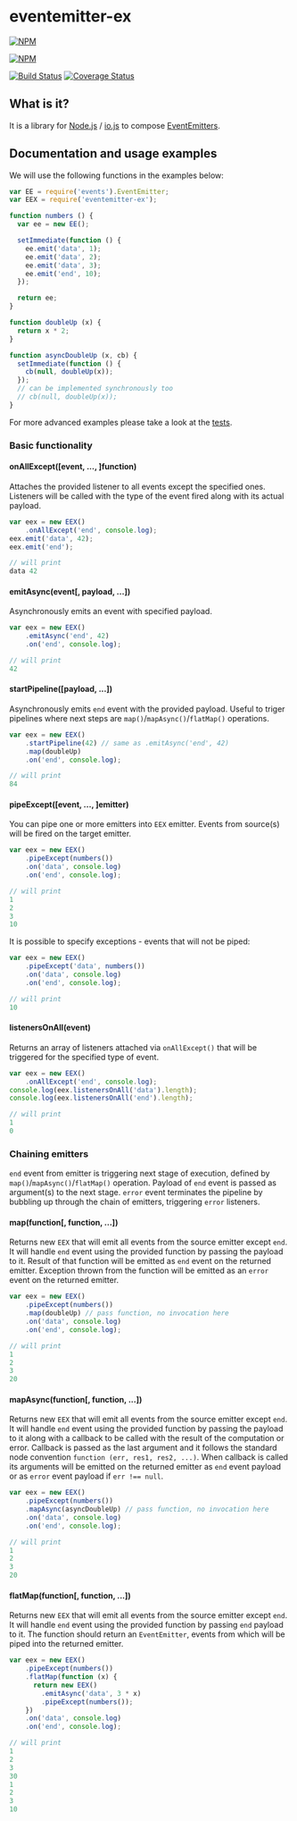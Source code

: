 # eventemitter-ex

[![NPM](https://nodei.co/npm/eventemitter-ex.png)](https://npmjs.org/package/eventemitter-ex)

[![NPM](https://nodei.co/npm-dl/eventemitter-ex.png)](https://nodei.co/npm-dl/eventemitter-ex/)

[![Build Status](https://travis-ci.org/ash2k/eventemitter-ex.svg?branch=master)](https://travis-ci.org/ash2k/eventemitter-ex)
[![Coverage Status](https://coveralls.io/repos/ash2k/eventemitter-ex/badge.svg?branch=master)](https://coveralls.io/r/ash2k/eventemitter-ex?branch=master)

## What is it?

It is a library for [Node.js](https://nodejs.org/) / [io.js](https://iojs.org) to compose [EventEmitters](https://nodejs.org/api/events.html#events_class_events_eventemitter).

## Documentation and usage examples

We will use the following functions in the examples below:

```javascript
var EE = require('events').EventEmitter;
var EEX = require('eventemitter-ex');

function numbers () {
  var ee = new EE();

  setImmediate(function () {
    ee.emit('data', 1);
    ee.emit('data', 2);
    ee.emit('data', 3);
    ee.emit('end', 10);
  });

  return ee;
}

function doubleUp (x) {
  return x * 2;
}

function asyncDoubleUp (x, cb) {
  setImmediate(function () {
    cb(null, doubleUp(x));
  });
  // can be implemented synchronously too
  // cb(null, doubleUp(x));
}
```

For more advanced examples please take a look at the [tests](test/EventEmitterEx.test.js).

### Basic functionality

#### onAllExcept([event, ..., ]function)

Attaches the provided listener to all events except the specified ones. Listeners will be called with the type of the event fired along with its actual payload.

```javascript
var eex = new EEX()
    .onAllExcept('end', console.log);
eex.emit('data', 42);
eex.emit('end');

// will print
data 42
```

#### emitAsync(event[, payload, ...])

Asynchronously emits an event with specified payload.

```javascript
var eex = new EEX()
    .emitAsync('end', 42)
    .on('end', console.log);

// will print
42
```

#### startPipeline([payload, ...])

Asynchronously emits `end` event with the provided payload. Useful to triger pipelines where next steps are `map()`/`mapAsync()`/`flatMap()` operations.

```javascript
var eex = new EEX()
    .startPipeline(42) // same as .emitAsync('end', 42)
    .map(doubleUp)
    .on('end', console.log);

// will print
84
```

#### pipeExcept([event, ..., ]emitter)

You can pipe one or more emitters into `EEX` emitter. Events from source(s) will be fired on the target emitter.

```javascript
var eex = new EEX()
    .pipeExcept(numbers())
    .on('data', console.log)
    .on('end', console.log);

// will print
1
2
3
10
```

It is possible to specify exceptions - events that will not be piped:

```javascript
var eex = new EEX()
    .pipeExcept('data', numbers())
    .on('data', console.log)
    .on('end', console.log);

// will print
10
```

#### listenersOnAll(event)

Returns an array of listeners attached via `onAllExcept()` that will be triggered for the specified type of event.

```javascript
var eex = new EEX()
    .onAllExcept('end', console.log);
console.log(eex.listenersOnAll('data').length);
console.log(eex.listenersOnAll('end').length);

// will print
1
0
```

### Chaining emitters

`end` event from emitter is triggering next stage of execution, defined by `map()`/`mapAsync()`/`flatMap()` operation. Payload of `end` event is passed as argument(s) to the next stage. `error` event terminates the pipeline by bubbling up through the chain of emitters, triggering `error` listeners.

#### map(function[, function, ...])

Returns new `EEX` that will emit all events from the source emitter except `end`. It will handle `end` event using the provided function by passing the payload to it. Result of that function will be emitted as `end` event on the returned emitter. Exception thrown from the function will be emitted as an `error` event on the returned emitter.

```javascript
var eex = new EEX()
    .pipeExcept(numbers())
    .map(doubleUp) // pass function, no invocation here
    .on('data', console.log)
    .on('end', console.log);

// will print
1
2
3
20
```

#### mapAsync(function[, function, ...])

Returns new `EEX` that will emit all events from the source emitter except `end`. It will handle `end` event using the provided function by passing the payload to it along with a callback to be called with the result of the computation or error. Callback is passed as the last argument and it follows the standard node convention `function (err, res1, res2, ...)`. When callback is called its arguments will be emitted on the returned emitter as `end` event payload or as `error` event payload if `err !== null`.

```javascript
var eex = new EEX()
    .pipeExcept(numbers())
    .mapAsync(asyncDoubleUp) // pass function, no invocation here
    .on('data', console.log)
    .on('end', console.log);

// will print
1
2
3
20
```

#### flatMap(function[, function, ...])

Returns new `EEX` that will emit all events from the source emitter except `end`. It will handle `end` event using the provided function by passing `end` payload to it. The function should return an `EventEmitter`, events from which will be piped into the returned emitter.

```javascript
var eex = new EEX()
    .pipeExcept(numbers())
    .flatMap(function (x) {
      return new EEX()
        .emitAsync('data', 3 * x)
        .pipeExcept(numbers());
    })
    .on('data', console.log)
    .on('end', console.log);

// will print
1
2
3
30
1
2
3
10
```
